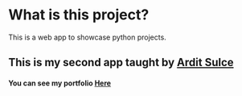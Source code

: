 # What is this project?
This is a web app to showcase python projects.

## This is my second app taught by [Ardit Sulce](https://github.com/arditsulceteaching)
#### You can see my portfolio [Here](https://zamerportfolio.streamlit.app/)